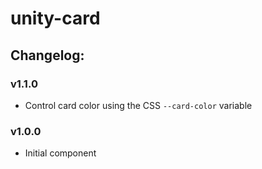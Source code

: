 # unity-card

## Changelog:

### v1.1.0
- Control card color using the CSS `--card-color` variable

### v1.0.0
- Initial component